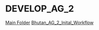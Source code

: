 # DEVELOP_AG_2
[Main Folder](https://drive.google.com/drive/folders/1ePtHdIJRDCj88a0Ko9fXQjHHK7GGpKNH?usp=sharing)
[Bhutan_AG_2_Inital_Workflow](https://docs.google.com/drawings/d/1GJSGuItdP68dBXiqoLLzBhMmxLIqxRoj4cU4O5rjk9M/edit?usp=sharing)
